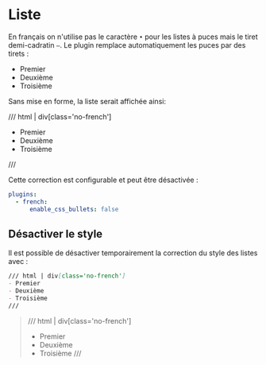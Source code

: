 # Liste

En français on n'utilise pas le caractère `•` pour les listes à puces mais le tiret demi-cadratin `–`. Le plugin remplace automatiquement les puces par des tirets :

- Premier
- Deuxième
- Troisième

Sans mise en forme, la liste serait affichée ainsi:

/// html | div[class='no-french']

- Premier
- Deuxième
- Troisième

///

Cette correction est configurable et peut être désactivée :

```yaml
plugins:
  - french:
      enable_css_bullets: false
```

## Désactiver le style

Il est possible de désactiver temporairement la correction du style des listes avec :

```markdown
/// html | div[class='no-french']
- Premier
- Deuxième
- Troisième
///
```

> /// html | div[class='no-french']
>
> - Premier
> - Deuxième
> - Troisième
> ///
